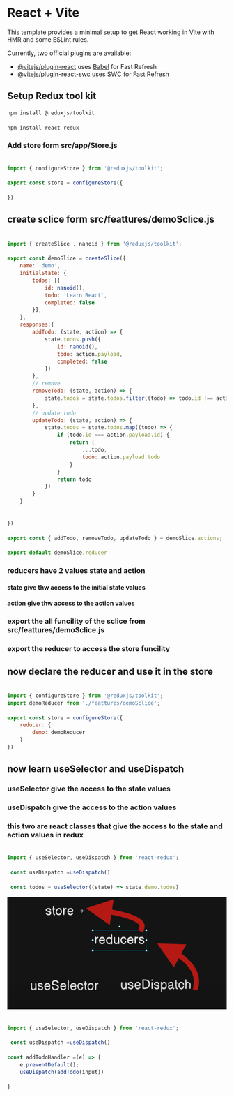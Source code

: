 # React + Vite

This template provides a minimal setup to get React working in Vite with HMR and some ESLint rules.

Currently, two official plugins are available:

- [@vitejs/plugin-react](https://github.com/vitejs/vite-plugin-react/blob/main/packages/plugin-react/README.md) uses [Babel](https://babeljs.io/) for Fast Refresh
- [@vitejs/plugin-react-swc](https://github.com/vitejs/vite-plugin-react-swc) uses [SWC](https://swc.rs/) for Fast Refresh

## Setup Redux tool kit
```js
npm install @reduxjs/toolkit

npm install react-redux

```

### Add store form src/app/Store.js
```js

import { configureStore } from '@reduxjs/toolkit';

export const store = configureStore({
    
})
```

## create sclice form src/feattures/demoSclice.js
```javascript

import { createSlice , nanoid } from '@reduxjs/toolkit';

export const demoSlice = createSlice({
    name: 'demo',
    initialState: {
        todos: [{
            id: nanoid(),
            todo: 'Learn React',
            completed: false
        }],
    },
    responses:{
        addTodo: (state, action) => {
            state.todos.push({
                id: nanoid(),
                todo: action.payload,
                completed: false
            })
        },
        // remove
        removeTodo: (state, action) => {
            state.todos = state.todos.filter((todo) => todo.id !== action.payload)
        },
        // update todo
        updateTodo: (state, action) => {
            state.todos = state.todos.map((todo) => {
                if (todo.id === action.payload.id) {
                    return {
                        ...todo,
                        todo: action.payload.todo
                    }
                }
                return todo
            })
        }
    }
    
    
})

export const { addTodo, removeTodo, updateTodo } = demoSlice.actions;

export default demoSlice.reducer

```

### reducers have 2 values  state and action 

####  state give thw access to the  initial state values

####  action give thw access to the  action values
### export the all funcility of the sclice from src/feattures/demoSclice.js
###  export the reducer to access the store funcility 



## now declare the reducer and use it in the store
```js

import { configureStore } from '@reduxjs/toolkit';
import demoReducer from './feattures/demoSclice';

export const store = configureStore({
    reducer: {
        demo: demoReducer
    }
})

```

## now  learn useSelector and useDispatch
### useSelector give the access to the state values
### useDispatch give the access to the action values
### this two are react classes that give the access to the state and action values in redux

```js

import { useSelector, useDispatch } from 'react-redux';

 const useDispatch =useDispatch()

 const todos = useSelector((state) => state.demo.todos)

```
<img src="./public/images/dispatch.png">


```js

import { useSelector, useDispatch } from 'react-redux';

 const useDispatch =useDispatch()

const addTodoHandler =(e) => {
    e.preventDefault();
    useDispatch(addTodo(input))
    
}

```